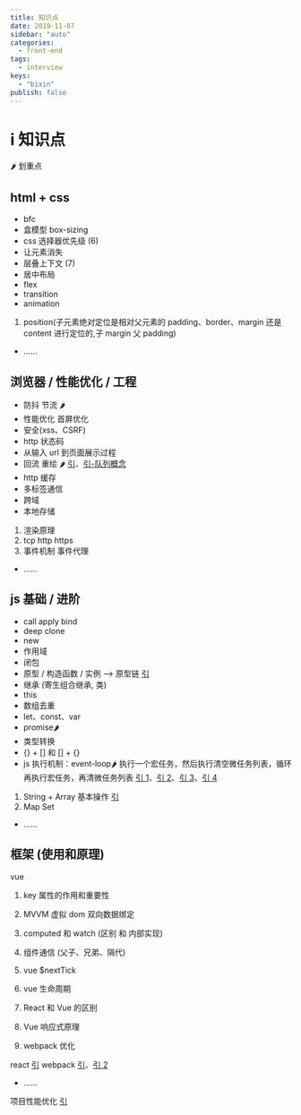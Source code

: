 ```yaml
---
title: 知识点
date: 2019-11-07
sidebar: "auto"
categories:
  - front-end
tags:
  - interview
keys:
  - "bixin"
publish: false
---
```


# i 知识点

🌶 划重点

## html + css

- bfc
- 盒模型 box-sizing
- css 选择器优先级 (6)
- 让元素消失
- 层叠上下文 (7)
- 居中布局
- flex
- transition
- animation

1. position(子元素绝对定位是相对父元素的 padding、border、margin 还是 content 进行定位的,子 margin 父 padding)

- ......

## 浏览器 / 性能优化 / 工程

- 防抖 节流 🌶
- 性能优化 首屏优化
- 安全(xss、CSRF)
- http 状态码
- 从输入 url 到页面展示过程
- 回流 重绘 🌶 [引](https://juejin.im/post/5c64d15d6fb9a049d37f9c20#heading-42)、[引-队列概念](https://www.jianshu.com/p/c9433cf5fd66)
- http 缓存
- 多标签通信
- 跨域
- 本地存储

1. 渲染原理
2. tcp http https
3. 事件机制 事件代理

- ......

## js 基础 / 进阶

- call apply bind
- deep clone
- new
- 作用域
- 闭包
- 原型 / 构造函数 / 实例 --> 原型链 [引](https://juejin.im/post/5c64d15d6fb9a049d37f9c20#heading-14)
- 继承 (寄生组合继承, 类)
- this
- 数组去重
- let、const、var
- promise🌶
- 类型转换
- {} + [] 和 [] + {}
- js 执行机制：event-loop🌶 执行一个宏任务，然后执行清空微任务列表，循环再执行宏任务，再清微任务列表 [引 1](https://mp.weixin.qq.com/s/g7ZyyBkD5PKP4j0Hw4eTvw)、[引 2](https://mp.weixin.qq.com/s/mT5XvdMnlw0Qt8EBvgDtYQ)、[引 3](https://juejin.im/post/5d5b4c2df265da03dd3d73e5)、[引 4](https://juejin.im/post/5e01aa0ae51d45583947de9a)

1. String + Array 基本操作 [引](https://juejin.im/post/5c64d15d6fb9a049d37f9c20#heading-36)
2. Map Set

- ......

## 框架 (使用和原理)

vue

1. key 属性的作用和重要性
1. MVVM 虚拟 dom 双向数据绑定
1. computed 和 watch (区别 和 内部实现)
1. 组件通信 (父子、兄弟、隔代)

1. vue \$nextTick
1. vue 生命周期
1. React 和 Vue 的区别
1. Vue 响应式原理
1. webpack 优化

react [引](https://juejin.im/post/5c92f499f265da612647b754)
webpack [引](https://juejin.im/post/5cc26dfef265da037b611738#heading-8)、[引 2](https://webpack.wuhaolin.cn/)

- ......

项目性能优化 [引](https://juejin.im/post/5cc26dfef265da037b611738#heading-13)
